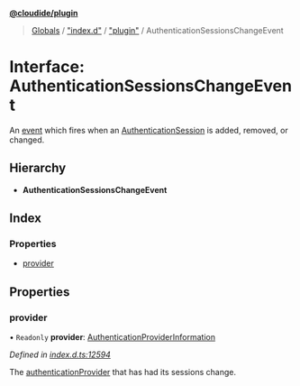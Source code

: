 **[@cloudide/plugin](../README.md)**

> [Globals](../README.md) / ["index.d"](../modules/_index_d_.md) / ["plugin"](../modules/_index_d_._plugin_.md) / AuthenticationSessionsChangeEvent

# Interface: AuthenticationSessionsChangeEvent

An [event](#Event) which fires when an [AuthenticationSession](#AuthenticationSession) is added, removed, or changed.

## Hierarchy

* **AuthenticationSessionsChangeEvent**

## Index

### Properties

* [provider](_index_d_._plugin_.authenticationsessionschangeevent.md#provider)

## Properties

### provider

• `Readonly` **provider**: [AuthenticationProviderInformation](_index_d_._plugin_.authenticationproviderinformation.md)

*Defined in [index.d.ts:12594](https://github.com/shuyaqian/cloudide-plugin-api/blob/6d83fa1/index.d.ts#L12594)*

The [authenticationProvider](#AuthenticationProvider) that has had its sessions change.
